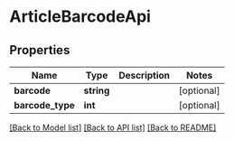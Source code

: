 # ArticleBarcodeApi

## Properties
Name | Type | Description | Notes
------------ | ------------- | ------------- | -------------
**barcode** | **string** |  | [optional] 
**barcode_type** | **int** |  | [optional] 

[[Back to Model list]](../../README.md#documentation-for-models) [[Back to API list]](../../README.md#documentation-for-api-endpoints) [[Back to README]](../../README.md)

